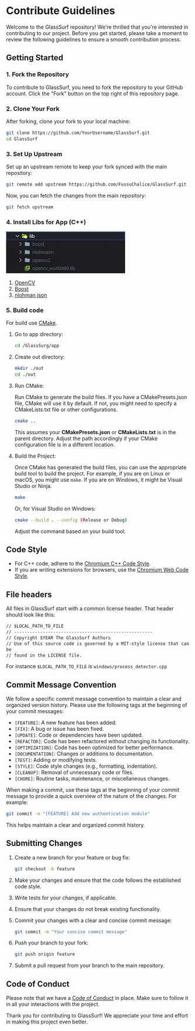 # Contribute Guidelines

Welcome to the GlassSurf repository! We're thrilled that you're interested in contributing to our project. Before you get started, please take a moment to review the following guidelines to ensure a smooth contribution process.

## Getting Started

### 1. Fork the Repository

To contribute to GlassSurf, you need to fork the repository to your GitHub account. Click the "Fork" button on the top right of this repository page.

### 2. Clone Your Fork

After forking, clone your fork to your local machine:

```bash
git clone https://github.com/YourUsername/GlassSurf.git
cd GlassSurf
```

### 3. Set Up Upstream

Set up an upstream remote to keep your fork synced with the main repository:

```bash
git remote add upstream https://github.com/FussuChalice/GlassSurf.git
```

Now, you can fetch the changes from the main repository:

```bash
git fetch upstream
```

### 4. Install Libs for App (C++)

![lib-map](/app/lib-map.png)

1. [OpenCV](https://opencv.org/releases/)
2. [Boost](https://www.boost.org/)
3. [nlohman json](https://github.com/nlohmann/json)

### 5. Build code

For build use [CMake](https://cmake.org/).

1. Go to app directory:

    ```bash
    cd /GlassSurg/app
    ```

2. Create out directory:

    ```bash
    mkdir ./out
    cd ./out
    ```

3. Run CMake:

    Run CMake to generate the build files. If you have a CMakePresets.json file, CMake will use it by default. If not, you might need to specify a CMakeLists.txt file or other configurations.

    ```bash
    cmake ..
    ```

    This assumes your **CMakePresets.json** or **CMakeLists.txt** is in the parent directory. Adjust the path accordingly if your CMake configuration file is in a different location.

4. Build the Project:

    Once CMake has generated the build files, you can use the appropriate build tool to build the project. For example, if you are on Linux or macOS, you might use `make`. If you are on Windows, it might be Visual Studio or Ninja.

    ```bash
    make
    ```

    Or, for Visual Studio on Windows:

    ```bash
    cmake --build . --config (Release or Debug)
    ```

    Adjust the command based on your build tool.

## Code Style

- For C++ code, adhere to the [Chromium C++ Code Style](https://chromium.googlesource.com/chromium/src/+/HEAD/styleguide/c++/c++.md).
- If you are writing extensions for browsers, use the [Chromium Web Code Style](https://chromium.googlesource.com/chromium/src/+/HEAD/styleguide/web/web.md).

## File headers

All files in GlassSurf start with a common license header. That header should look like this:

```CXX
// $LOCAL_PATH_TO_FILE
// -----------------------------------------------------
// Copyright $YEAR The GlassSurf Authors
// Use of this source code is governed by a MIT-style license that can be
// found in the LICENSE file.
```

For instance `$LOCAL_PATH_TO_FILE` is `windows/process_detector.cpp`

## Commit Message Convention

We follow a specific commit message convention to maintain a clear and organized version history. Please use the following tags at the beginning of your commit messages:

- `[FEATURE]`: A new feature has been added.
- `[FIX]`: A bug or issue has been fixed.
- `[UPDATE]`: Code or dependencies have been updated.
- `[REFACTOR]`: Code has been refactored without changing its functionality.
- `[OPTIMIZATION]`: Code has been optimized for better performance.
- `[DOCUMENTATION]`: Changes or additions to documentation.
- `[TEST]`: Adding or modifying tests.
- `[STYLE]`: Code style changes (e.g., formatting, indentation).
- `[CLEANUP]`: Removal of unnecessary code or files.
- `[CHORE]`: Routine tasks, maintenance, or miscellaneous changes.

When making a commit, use these tags at the beginning of your commit message to provide a quick overview of the nature of the changes. For example:

```bash
git commit -m "[FEATURE] Add new authentication module"
```

This helps maintain a clear and organized commit history.

## Submitting Changes

1. Create a new branch for your feature or bug fix:

   ```bash
   git checkout -b feature
   ```

2. Make your changes and ensure that the code follows the established code style.
3. Write tests for your changes, if applicable.
4. Ensure that your changes do not break existing functionality.
5. Commit your changes with a clear and concise commit message:

    ```bash
    git commit -m "Your concise commit message"
    ```

6. Push your branch to your fork:

    ```bash
    git push origin feature
    ```

7. Submit a pull request from your branch to the main repository.

## Code of Conduct

Please note that we have a [Code of Conduct](CODE_OF_CONDUCT.md) in place. Make sure to follow it in all your interactions with the project.

Thank you for contributing to GlassSurf! We appreciate your time and effort in making this project even better.
